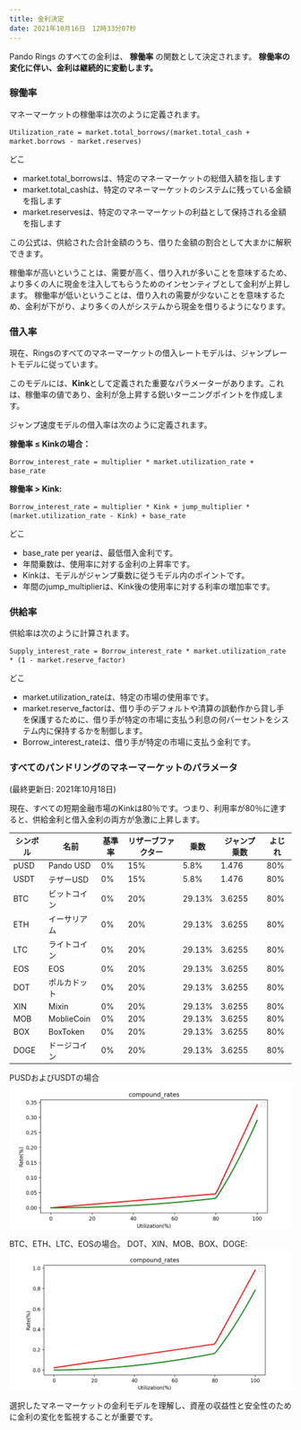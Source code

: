 ```yaml
---
title: 金利決定
date: 2021年10月16日　12時33分07秒
---
```


Pando Rings のすべての金利は、 **稼働率** の関数として決定されます。 **稼働率の変化に伴い、金利は継続的に変動します。**


### 稼働率

マネーマーケットの稼働率は次のように定義されます。


``````
Utilization_rate = market.total_borrows/(market.total_cash + market.borrows - market.reserves)
``````

どこ
- market.total_borrowsは、特定のマネーマーケットの総借入額を指します
- market.total_cashは、特定のマネーマーケットのシステムに残っている金額を指します
- market.reservesは、特定のマネーマーケットの利益として保持される金額を指します

この公式は、供給された合計金額のうち、借りた金額の割合として大まかに解釈できます。

稼働率が高いということは、需要が高く、借り入れが多いことを意味するため、より多くの人に現金を注入してもらうためのインセンティブとして金利が上昇します。 稼働率が低いということは、借り入れの需要が少ないことを意味するため、金利が下がり、より多くの人がシステムから現金を借りるようになります。


### 借入率

現在、Ringsのすべてのマネーマーケットの借入レートモデルは、ジャンプレートモデルに従っています。

このモデルには、**Kink**として定義された重要なパラメーターがあります。これは、稼働率の値であり、金利が急上昇する鋭いターニングポイントを作成します。

ジャンプ速度モデルの借入率は次のように定義されます。

**稼働率 ≤ Kinkの場合：**

```
Borrow_interest_rate = multiplier * market.utilization_rate + base_rate
```

**稼働率 > Kink:**

```
Borrow_interest_rate = multiplier * Kink + jump_multiplier * (market.utilization_rate - Kink) + base_rate
```

どこ
- base_rate per yearは、最低借入金利です。
- 年間乗数は、使用率に対する金利の上昇率です。
- Kinkは、モデルがジャンプ乗数に従うモデル内のポイントです。
- 年間のjump_multiplierは、Kink後の使用率に対する利率の増加率です。

### 供給率

供給率は次のように計算されます。

```
Supply_interest_rate = Borrow_interest_rate * market.utilization_rate * (1 - market.reserve_factor)
```

どこ
- market.utilization_rateは、特定の市場の使用率です。
- market.reserve_factorは、借り手のデフォルトや清算の誤動作から貸し手を保護するために、借り手が特定の市場に支払う利息の何パーセントをシステム内に保持するかを制御します。
- Borrow_interest_rateは、借り手が特定の市場に支払う金利です。


### すべてのパンドリングのマネーマーケットのパラメータ
(最終更新日: 2021年10月18日)

現在、すべての短期金融市場のKinkは80％です。つまり、利用率が80％に達すると、供給金利と借入金利の両方が急激に上昇します。

| シンボル | 名前         | 基準率 | リザーブファクター | 乗数     | ジャンプ乗数 | よじれ |
| ---- | ---------- | --- | --------- | ------ | ------ | --- |
| pUSD | Pando USD  | 0%  | 15%       | 5.8%   | 1.476  | 80% |
| USDT | テザーUSD     | 0%  | 15%       | 5.8%   | 1.476  | 80% |
| BTC  | ビットコイン     | 0%  | 20%       | 29.13% | 3.6255 | 80% |
| ETH  | イーサリアム     | 0%  | 20%       | 29.13% | 3.6255 | 80% |
| LTC  | ライトコイン     | 0%  | 20%       | 29.13% | 3.6255 | 80% |
| EOS  | EOS        | 0%  | 20%       | 29.13% | 3.6255 | 80% |
| DOT  | ポルカドット     | 0%  | 20%       | 29.13% | 3.6255 | 80% |
| XIN  | Mixin      | 0%  | 20%       | 29.13% | 3.6255 | 80% |
| MOB  | MoblieCoin | 0%  | 20%       | 29.13% | 3.6255 | 80% |
| BOX  | BoxToken   | 0%  | 20%       | 29.13% | 3.6255 | 80% |
| DOGE | ドージコイン     | 0%  | 20%       | 29.13% | 3.6255 | 80% |


PUSDおよびUSDTの場合 ![](../assets/stablecoin-model.png)

BTC、ETH、LTC、EOSの場合。 DOT、XIN、MOB、BOX、DOGE: ![](../assets/othercoins-model.png)


選択したマネーマーケットの金利モデルを理解し、資産の収益性と安全性のために金利の変化を監視することが重要です。 







